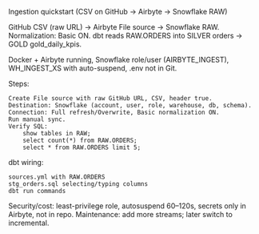 Ingestion quickstart (CSV on GitHub → Airbyte → Snowflake RAW)

GitHub CSV (raw URL) → Airbyte File source → Snowflake RAW. Normalization: Basic ON. dbt reads RAW.ORDERS into SILVER orders → GOLD gold_daily_kpis.

Docker + Airbyte running, Snowflake role/user (AIRBYTE_INGEST), WH_INGEST_XS with auto-suspend, .env not in Git.

Steps:

    Create File source with raw GitHub URL, CSV, header true.
    Destination: Snowflake (account, user, role, warehouse, db, schema).
    Connection: Full refresh/Overwrite, Basic normalization ON.
    Run manual sync.
    Verify SQL:
        show tables in RAW;
        select count(*) from RAW.ORDERS;
        select * from RAW.ORDERS limit 5;

dbt wiring:

    sources.yml with RAW.ORDERS
    stg_orders.sql selecting/typing columns
    dbt run commands

Security/cost: least-privilege role, autosuspend 60–120s, secrets only in Airbyte, not in repo.
Maintenance: add more streams; later switch to incremental.